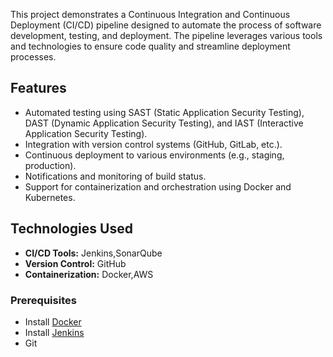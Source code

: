 This project demonstrates a Continuous Integration and Continuous Deployment (CI/CD) pipeline designed to automate the process of software development, testing, and deployment. 
The pipeline leverages various tools and technologies to ensure code quality and streamline deployment processes.


## Features

- Automated testing using SAST (Static Application Security Testing), DAST (Dynamic Application Security Testing), and IAST (Interactive Application Security Testing).
- Integration with version control systems (GitHub, GitLab, etc.).
- Continuous deployment to various environments (e.g., staging, production).
- Notifications and monitoring of build status.
- Support for containerization and orchestration using Docker and Kubernetes.



## Technologies Used

- **CI/CD Tools:** Jenkins,SonarQube
- **Version Control:** GitHub
- **Containerization:** Docker,AWS


### Prerequisites

- Install [Docker](https://www.docker.com/get-started)
- Install [Jenkins](https://www.jenkins.io/doc/book/installing/)
- Git
